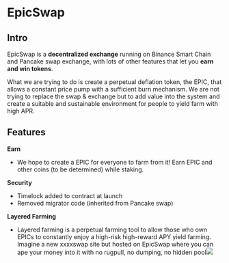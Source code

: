 # EpicSwap

## **Intro** <a id="intro"></a>

EpicSwap is a **decentralized exchange** running on Binance Smart Chain and Pancake swap exchange, with lots of other features that let you **earn and win tokens**.

What we are trying to do is create a perpetual deflation token, the EPIC, that allows a constant price pump with a sufficient burn mechanism. We are not trying to replace the swap & exchange but to add value into the system and create a suitable and sustainable environment for people to yield farm with high APR.

## **Features** <a id="features"></a>

**Earn**

* We hope to create a EPIC for everyone to farm from it! Earn EPIC and other coins \(to be determined\) while staking.

**Security**

* Timelock added to contract at launch
* Removed migrator code \(inherited from Pancake swap\)

**Layered Farming**

* Layered farming is a perpetual farming tool to allow those who own EPICs to constantly enjoy a high-risk high-reward APY yield farming. Imagine a new xxxxswap site but hosted on EpicSwap where you can ape your money into it with no rugpull, no dumping, no hidden pool![ ](https://goosedefi.gitbook.io/goose-finance/roadmap)

